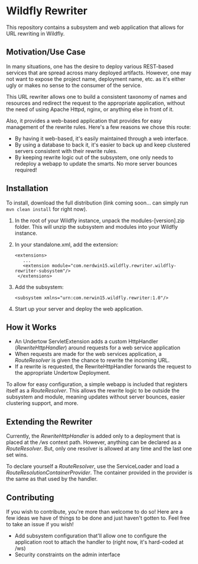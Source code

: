 Wildfly Rewriter
================

This repository contains a subsystem and web application that allows for URL rewriting in Wildfly.  

## Motivation/Use Case

In many situations, one has the desire to deploy various REST-based services that are spread across many deployed artifacts.  However, one may not want to expose the project name, deployment name, etc. as it's either ugly or makes no sense to the consumer of the service.

This URL rewriter allows one to build a consistent taxonomy of names and resources and redirect the request to the appropriate application, without the need of using Apache Httpd, nginx, or anything else in front of it.

Also, it provides a web-based application that provides for easy management of the rewrite rules. Here's a few reasons we chose this route:

- By having it web-based, it's easily maintained through a web interface.
- By using a database to back it, it's easier to back up and keep clustered servers consistent with their rewrite rules. 
- By keeping rewrite logic out of the subsystem, one only needs to redeploy a webapp to update the smarts. No more server bounces required!

## Installation

To install, download the full distribution (link coming soon... can simply run ```mvn clean install``` for right now).

1. In the root of your Wildfly instance, unpack the modules-[version].zip folder. This will unzip the subsystem and modules into your Wildfly instance.

2. In your standalone.xml, add the extension:
   ```
   <extensions>
      ...
      <extension module="com.nerdwin15.wildfly.rewriter.wildfly-rewriter-subsystem"/>
    </extensions>
   ```

3. Add the subsystem:
   ```
   <subsystem xmlns="urn:com.nerwin15.wildfly.rewriter:1.0"/>
   ```

4. Start up your server and deploy the web application.


## How it Works

- An Undertow ServletExtension adds a custom HttpHandler (_RewriteHttpHandler_) around requests for a web service application
- When requests are made for the web services application, a _RouteResolver_ is given the chance to rewrite the incoming URL.
- If a rewrite is requested, the RewriteHttpHandler forwards the request to the appropriate Undertow Deployment.

To allow for easy configuration, a simple webapp is included that registers itself as a _RouteResolver_. This allows the rewrite logic to be outside the subsystem and module, meaning updates without server bounces, easier clustering support, and more.

## Extending the Rewriter

Currently, the _RewriteHttpHandler_ is added only to a deployment that is placed at the _/ws_ context path.  However, anything can be declared as a _RouteResolver_.  But, only one resolver is allowed at any time and the last one set wins.

To declare yourself a _RouteResolver_, use the ServiceLoader and load a _RouteResolutionContainerProvider_. The container provided in the provider is the same as that used by the handler.

## Contributing

If you wish to contribute, you're more than welcome to do so! Here are a few ideas we have of things to be done and just haven't gotten to.  Feel free to take an issue if you wish!

- Add subsystem configuration that'll allow one to configure the application root to attach the handler to (right now, it's hard-coded at /ws)
- Security constraints on the admin interface
